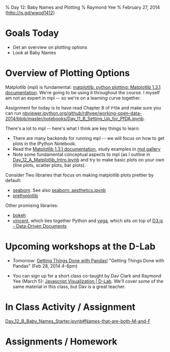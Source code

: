 % Day 12:  Baby Names and Plotting
% Raymond Yee 
% February 27, 2014 (<http://is.gd/wwod1412>)

# Goals Today

* Get an overview on plotting options
* Look at Baby Names


# Overview of Plotting Options

Matplotlib (mpl) is fundamental: [matplotlib: python plotting: Matplotlib 1.3.1 documentation](http://matplotlib.org/).  We're going to be using it throughout the course.
I myself am not an expert in mpl -- so we're on a learning curve together.


Assignment for today is to have read Chapter 8 of `PfDA` and make sure you can
run
[nbviewer.ipython.org/github/rdhyee/working-open-data-2014/blob/master/notebooks/Day_11_B_Setting_Up_for_PfDA.ipynb](http://nbviewer.ipython.org/github/rdhyee/working-open-data-2014/blob/master/notebooks/Day_11_B_Setting_Up_for_PfDA.ipynb).


There's a lot to mpl -- here's what I think are key things to learn:

* There are many backends for running mpl -- we will focus on how to get plots in the IPython Notebook.
* Read the [Matplotlib 1.3.1 documentation](http://matplotlib.org/contents.html), study examples in [mpl gallery](http://matplotlib.org/gallery.html)
* Note some fundamental conceptual aspects to mpl (as I outline in  [Day_12_A_Matplotlib_Intro.ipynb](http://nbviewer.ipython.org/github/rdhyee/working-open-data-2014/blob/master/notebooks/Day_12_A_Matplotlib_Intro.ipynb)
and try to make basic plots on your own (line plots, scatter plots, bar plots).

Consider Two libraries that focus on making matplotlib plots prettier by default:

* [seaborn](https://github.com/mwaskom/seaborn).  See also [seaborn: aesthetics.ipynb](http://nbviewer.ipython.org/github/mwaskom/seaborn/blob/master/examples/aesthetics.ipynb)
* [prettyplotlib](https://github.com/olgabot/prettyplotlib)

Other promising libraries:

* [bokeh](https://github.com/ContinuumIO/bokeh)
* [vincent](https://github.com/wrobstory/vincent), which ties together Python and [vega](https://github.com/trifacta/vega), which sits on top of
[D3.js - Data-Driven Documents](http://d3js.org/)


# Upcoming workshops at the D-Lab

* Tomorrow: [Getting Things Done with Pandas!](http://python.berkeley.edu/events/2014/02/28/getting-things-done-with-pandas.html)
"Getting Things Done with Pandas" (Feb 28, 2014 4-6pm)

* You can sign up for a short class co-taught by Dav Clark and Raymond Yee (March
5): [Javascript Visualization |
D-Lab](http://dlab.berkeley.edu/training/javascript-visualization). We'll cover
some of the same material in this class, but Dav is a great teacher.


# In Class Activity / Assignment
  
[Day_12_B_Baby_Names_Starter.ipynb#Names-that-are-both-M-and-F](http://nbviewer.ipython.org/github/rdhyee/working-open-data-2014/blob/master/notebooks/Day_12_B_Baby_Names_Starter.ipynb#Names-that-are-both-M-and-F)  
  
# Assignments / Homework

